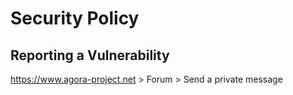 # Security Policy

## Reporting a Vulnerability

https://www.agora-project.net > Forum  > Send a private message
